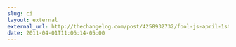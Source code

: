 ```yaml
---
slug: ci
layout: external
external_url: http://thechangelog.com/post/4258932732/fool-js-april-1st-javascript-snippet#april
date: 2011-04-01T11:06:14-05:00
---
```

